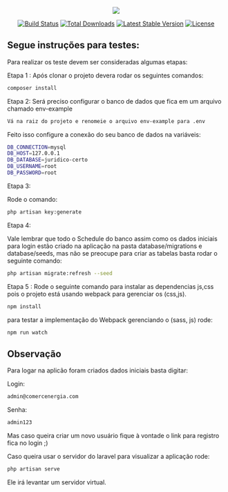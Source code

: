 <p align="center"><img src="https://laravel.com/assets/img/components/logo-laravel.svg"></p>

<p align="center">
<a href="https://travis-ci.org/laravel/framework"><img src="https://travis-ci.org/laravel/framework.svg" alt="Build Status"></a>
<a href="https://packagist.org/packages/laravel/framework"><img src="https://poser.pugx.org/laravel/framework/d/total.svg" alt="Total Downloads"></a>
<a href="https://packagist.org/packages/laravel/framework"><img src="https://poser.pugx.org/laravel/framework/v/stable.svg" alt="Latest Stable Version"></a>
<a href="https://packagist.org/packages/laravel/framework"><img src="https://poser.pugx.org/laravel/framework/license.svg" alt="License"></a>
</p>

## Segue instruções para testes:

Para realizar os teste devem ser consideradas algumas etapas:

Etapa 1 :
Após clonar o projeto devera rodar os seguintes comandos:
```sh
composer install
```
Etapa 2:
Será preciso configurar o banco de dados que fica em um arquivo chamado env-example

```sh
Vá na raiz do projeto e renomeie o arquivo env-example para .env
```
Feito isso configure a conexão do seu banco de dados na variáveis: 
```sh
DB_CONNECTION=mysql
DB_HOST=127.0.0.1
DB_DATABASE=juridico-certo
DB_USERNAME=root
DB_PASSWORD=root
```
Etapa 3:

Rode o comando:
```sh
php artisan key:generate
```
Etapa 4:

Vale lembrar que todo o Schedule do banco assim como os dados iniciais para login estão criado na aplicação na pasta database/migrations e database/seeds, mas não se preocupe para criar as tabelas basta rodar o seguinte comando:
```sh
php artisan migrate:refresh --seed
```
Etapa 5 :
Rode o seguinte comando para instalar as dependencias js,css pois o projeto está usando webpack para gerenciar os (css,js).
```sh
npm install
```
para testar a implementação do Webpack gerenciando o (sass, js) rode:
```sh
npm run watch
```

## Observação 

Para logar na aplicão foram criados dados iniciais basta digitar:

Login:
```sh
admin@comercenergia.com
```
Senha:
```sh
admin123
```
Mas caso queira criar um novo usuário fique à vontade o link para registro fica no login ;)

Caso queira usar o servidor do laravel para visualizar a aplicação rode:
```sh
php artisan serve
```
Ele irá levantar um servidor virtual.
